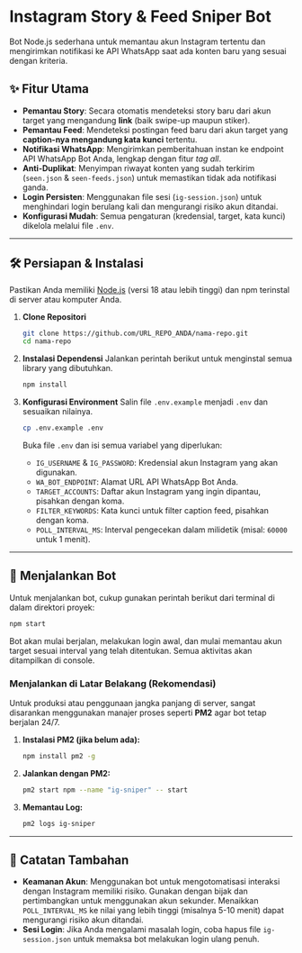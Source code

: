 # Instagram Story & Feed Sniper Bot

Bot Node.js sederhana untuk memantau akun Instagram tertentu dan mengirimkan notifikasi ke API WhatsApp saat ada konten baru yang sesuai dengan kriteria.

  

## ✨ Fitur Utama

  - **Pemantau Story**: Secara otomatis mendeteksi story baru dari akun target yang mengandung **link** (baik swipe-up maupun stiker).
  - **Pemantau Feed**: Mendeteksi postingan feed baru dari akun target yang **caption-nya mengandung kata kunci** tertentu.
  - **Notifikasi WhatsApp**: Mengirimkan pemberitahuan instan ke endpoint API WhatsApp Bot Anda, lengkap dengan fitur *tag all*.
  - **Anti-Duplikat**: Menyimpan riwayat konten yang sudah terkirim (`seen.json` & `seen-feeds.json`) untuk memastikan tidak ada notifikasi ganda.
  - **Login Persisten**: Menggunakan file sesi (`ig-session.json`) untuk menghindari login berulang kali dan mengurangi risiko akun ditandai.
  - **Konfigurasi Mudah**: Semua pengaturan (kredensial, target, kata kunci) dikelola melalui file `.env`.

-----

## 🛠️ Persiapan & Instalasi

Pastikan Anda memiliki [Node.js](https://nodejs.org/) (versi 18 atau lebih tinggi) dan npm terinstal di server atau komputer Anda.

1.  **Clone Repositori**

    ```bash
    git clone https://github.com/URL_REPO_ANDA/nama-repo.git
    cd nama-repo
    ```

2.  **Instalasi Dependensi**
    Jalankan perintah berikut untuk menginstal semua library yang dibutuhkan.

    ```bash
    npm install
    ```

3.  **Konfigurasi Environment**
    Salin file `.env.example` menjadi `.env` dan sesuaikan nilainya.

    ```bash
    cp .env.example .env
    ```

    Buka file `.env` dan isi semua variabel yang diperlukan:

      - `IG_USERNAME` & `IG_PASSWORD`: Kredensial akun Instagram yang akan digunakan.
      - `WA_BOT_ENDPOINT`: Alamat URL API WhatsApp Bot Anda.
      - `TARGET_ACCOUNTS`: Daftar akun Instagram yang ingin dipantau, pisahkan dengan koma.
      - `FILTER_KEYWORDS`: Kata kunci untuk filter caption feed, pisahkan dengan koma.
      - `POLL_INTERVAL_MS`: Interval pengecekan dalam milidetik (misal: `60000` untuk 1 menit).

-----

## 🚀 Menjalankan Bot

Untuk menjalankan bot, cukup gunakan perintah berikut dari terminal di dalam direktori proyek:

```bash
npm start
```

Bot akan mulai berjalan, melakukan login awal, dan mulai memantau akun target sesuai interval yang telah ditentukan. Semua aktivitas akan ditampilkan di console.

### Menjalankan di Latar Belakang (Rekomendasi)

Untuk produksi atau penggunaan jangka panjang di server, sangat disarankan menggunakan manajer proses seperti **PM2** agar bot tetap berjalan 24/7.

1.  **Instalasi PM2 (jika belum ada):**
    ```bash
    npm install pm2 -g
    ```
2.  **Jalankan dengan PM2:**
    ```bash
    pm2 start npm --name "ig-sniper" -- start
    ```
3.  **Memantau Log:**
    ```bash
    pm2 logs ig-sniper
    ```
-----

## 📝 Catatan Tambahan

  - **Keamanan Akun**: Menggunakan bot untuk mengotomatisasi interaksi dengan Instagram memiliki risiko. Gunakan dengan bijak dan pertimbangkan untuk menggunakan akun sekunder. Menaikkan `POLL_INTERVAL_MS` ke nilai yang lebih tinggi (misalnya 5-10 menit) dapat mengurangi risiko akun ditandai.
  - **Sesi Login**: Jika Anda mengalami masalah login, coba hapus file `ig-session.json` untuk memaksa bot melakukan login ulang penuh.